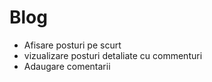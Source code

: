 # Blog
- Afisare posturi pe scurt
- vizualizare posturi detaliate cu commenturi
- Adaugare comentarii
